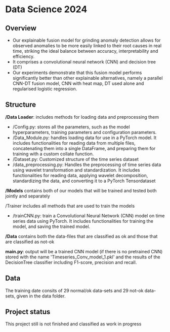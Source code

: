 # Data Science 2024



## Overview

- Our explainable fusion model for grinding anomaly detection allows for observed anomalies to be more easily linked to their root causes in real time, striking the ideal balance between accuracy, interpretability and efficiency.  
- It comprises a convolutional neural network (CNN) and decision tree (DT) 
- Our experiments demonstrate that this fusion model performs significantly better than other explainable alternatives, namely a parallel CNN-DT fusion model, CNN with heat map, DT used alone and regularised logistic regression.


## Structure

**/Data Loader**:  includes  methods for loading data and preprocessing them
- /Config.py: stores all the parameters, such as the model hyperparameters, training parameters and configuration parameters.
- /Data_Module.py: handles loading data for use in a PyTorch model. It includes functionalities for reading data from multiple files, concatenating them into a single DataFrame, and preparing them for training with a custom collate function.
- /Dataset.py: Customized structure of the time series dataset
- /data_preprocessing.py: Handles the preprocessing of time series data using wavelet transformation and standardization. It includes functionalities for reading data, applying wavelet decomposition, standardizing the data, and converting it to a PyTorch Tensordataset


**/Models** contains both of our models that will be trained and tested both jointly and separately

/Trainer includes all methods that are used to train the models
- /trainCNN.py: train a Convolutional Neural Network (CNN) model on time series data using PyTorch. It includes functionalities for training the model, and saving the trained model.

**/Data** contains both the data-files that are classified as ok and those that are classified as not-ok

**main.py**: output will be a trained CNN model (if there is no pretrained CNN) stored with the name 'Timeseries_Conv_model_1.pkl' and the results of the DecisionTree classifier including F1-score, precision and recall.

## Data

The training date consits of 29 normal/ok data-sets and 29 not-ok data-sets, given in the data folder.

## Project status
This project still is not finished and classified as work in progress
